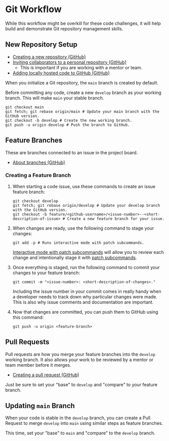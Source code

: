 # Git Workflow
While this workflow might be overkill for these code challenges, it will help build and demonstrate Git repository management skills.

## New Repository Setup
- [Creating a new repository (GitHub)](https://docs.github.com/en/repositories/creating-and-managing-repositories/creating-a-new-repository)
- [Inviting collaborators to a personal repository (GitHub)](https://docs.github.com/en/account-and-profile/setting-up-and-managing-your-personal-account-on-github/managing-access-to-your-personal-repositories/inviting-collaborators-to-a-personal-repository)
    - This is important if you are working with a mentor or team.
- [Adding locally hosted code to GitHub (GitHub)](https://docs.github.com/en/migrations/importing-source-code/using-the-command-line-to-import-source-code/adding-locally-hosted-code-to-github)

When you initialize a Git repository, the `main` branch is created by default.

Before committing any code, create a new `develop` branch as your working branch. This will make `main` your stable branch.

```
git checkout main
git fetch; git rebase origin/main # Update your main branch with the GitHub version.
git checkout -b develop # Create the new working branch.
git push -u origin develop # Push the branch to GitHub.
```

## Feature Branches
These are branches connected to an issue in the project board.
- [About branches (GitHub)](https://docs.github.com/en/pull-requests/collaborating-with-pull-requests/proposing-changes-to-your-work-with-pull-requests/about-branches)

### Creating a Feature Branch
1. When starting a code issue, use these commands to create an issue feature branch:

    ```
    git checkout develop
    git fetch; git rebase origin/develop # Update your develop branch with the GitHub version.
    git checkout -b feature/<github-username>/<issue-number>--<short-description-of-issue> # Create a new feature branch for your issue.
    ```
1. When changes are ready, use the following command to stage your changes:

    ```
    git add -p # Runs interactive mode with patch subcommands.
    ```
    [Interactive mode with patch subcommands](https://git-scm.com/docs/git-add#Documentation/git-add.txt--p) will allow you to review each change and intentionally stage it with  [patch subcommands](https://git-scm.com/docs/git-add#Documentation/git-add.txt--p).
1. Once everything is staged, run the following command to commit your changes to your feature branch:

    ```
    git commit -m "<issue-number>: <short-description-of-changes>."
    ```
    Including the issue number in your commit comes in really handy when a developer needs to track down why particular changes were made. This is also why issue comments and documentation are important.
1. Now that changes are committed, you can push them to GitHub using this command:

    ```
    git push -u origin <feature-branch>
    ```

## Pull Requests
Pull requests are how you merge your feature branches into the `develop` working branch. It also allows your work to be reviewed by a mentor or team member before it merges.
- [Creating a pull request (GitHub)](https://docs.github.com/en/pull-requests/collaborating-with-pull-requests/proposing-changes-to-your-work-with-pull-requests/creating-a-pull-request)

Just be sure to set your "base" to `develop` and "compare" to your feature branch.

## Updating `main` Branch
When your code is stable in the `develop` branch, you can create a Pull Request to merge `develop` into `main` using similar steps as feature branches.

This time, set your "base" to `main` and "compare" to the `develop` branch.
